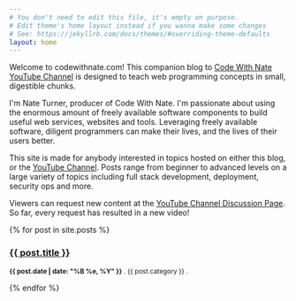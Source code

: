 ```yaml
---
# You don't need to edit this file, it's empty on purpose.
# Edit theme's home layout instead if you wanna make some changes
# See: https://jekyllrb.com/docs/themes/#overriding-theme-defaults
layout: home
---
```


Welcome to codewithnate.com! This companion blog
to [Code With Nate YouTube Channel](https://www.youtube.com/channel/UCPrcrJwwcMGWpOv_qRJOuIA)
is designed to teach web programming concepts in small, digestible chunks.

I'm Nate Turner, producer of Code With Nate. I'm passionate about using the enormous
amount of freely available software components to build useful web services, websites
and tools. Leveraging freely available software, diligent programmers can make their lives,
and the lives of their users better.

This site is made for anybody interested in topics hosted on either this blog,
or the [YouTube Channel](https://www.youtube.com/channel/UCPrcrJwwcMGWpOv_qRJOuIA). Posts range
from beginner to advanced levels on a large variety of topics including full stack development,
deployment, security ops and more.

Viewers can request new content at the
[YouTube Channel Discussion Page](https://www.youtube.com/channel/UCPrcrJwwcMGWpOv_qRJOuIA/discussion).
So far, every request has resulted in a new video!

{% for post in site.posts %}
    <h3><a href="{{ post.url }}">{{ post.title }}</a></h3>
    <p><small><strong>{{ post.date | date: "%B %e, %Y" }}</strong> . {{ post.category }} . <a href="http://erjjones.github.com{{ post.url }}#disqus_thread"></a></small></p>
{% endfor %}